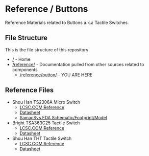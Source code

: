 # Reference / Buttons

Reference Materials related to Buttons a.k.a Tactile Switches.

## File Structure

This is the file structure of this repository

* [/](/README.md) - Home
* [/reference/](/reference/) - Documentation pulled from other sources related to components
  * [/reference/button/](/reference/button/) - YOU ARE HERE

## Reference Files

* Shou Han TS2306A Micro Switch
  * [LCSC.COM Reference](./1904241742_SHOU-HAN-TS2306A-240gf-MSM-9_C388290_lcsc.com.pdf)
  * [Datasheet](./1904241742_SHOU-HAN-TS2306A-240gf-MSM-9_C388290_datasheet.pdf)
  * [SamacSys EDA Schematic/Footprint/Model](./LIB_TS2306A-240GF-MSM-9_C388290.zip)
* Bright TSA363G25 Tactile Switch
  * [LCSC.COM Reference](./1904261730_BRIGHT-TSA363G25-250B_C354943_lcsc.com.pdf)
  * [Datasheet](./1904261730_BRIGHT-TSA363G25-250B_C354943_datasheet.pdf)
* Shou Han THT Tactile Switch
  * [LCSC.COM Reference](./1905211531_SHOU-HAN-TS665CJ_C393938_lcsc.com.pdf)
  * [Datasheet](./1905211531_SHOU-HAN-TS665CJ_C393938_datasheet.pdf)
